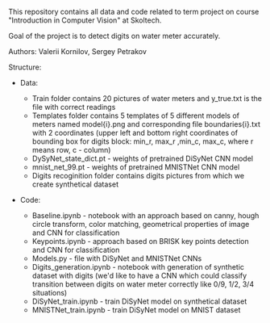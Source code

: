 This repository contains all data and code related to term project on course "Introduction in Computer Vision"
at Skoltech. 

Goal of the project is to detect digits on water meter accurately.

Authors: Valerii Kornilov, Sergey Petrakov

Structure:

- Data: 
  - Train folder contains 20 pictures of water meters and y_true.txt is the file with correct readings 
  - Templates folder contains 5 templates of 5 different models of meters named model{i}.png and corresponding file boundaries{i}.txt with 2 coordinates (upper left and
    bottom right coordinates of bounding box for digits block: min_r, max_r ,min_c, max_c, where r means row, c - column)
  - DySyNet_state_dict.pt - weights of pretrained DiSyNet CNN model
  - mnist_net_99.pt - weights of pretrained MNISTNet CNN model
  - Digits recoginition folder contains digits pictures from which we create synthetical dataset

- Code:
  - Baseline.ipynb - notebook with an approach based on canny, hough circle transform, color matching, geometrical properties of image and CNN for classification
  - Keypoints.ipynb - approach based on BRISK key points detection and CNN for classification
  - Models.py - file with DiSyNet and MNISTNet CNNs
  - Digits_generation.ipynb - notebook with generation of synthetic dataset with digits (we'd like to have a CNN which could classify transition between digits on water meter correctly
    like 0/9, 1/2, 3/4 situations)
  - DiSyNet_train.ipynb - train DiSyNet model on synthetical dataset
  - MNISTNet_train.ipynb - train DiSyNet model on MNIST dataset
